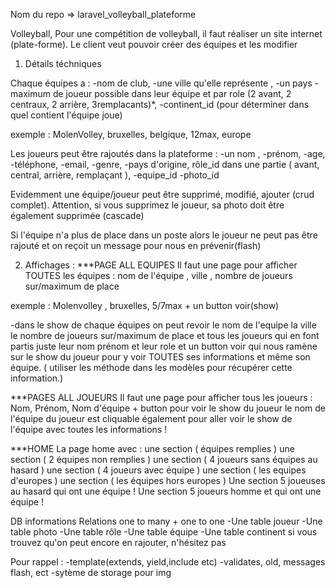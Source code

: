 Nom du repo => laravel_volleyball_plateforme

Volleyball,
Pour une compétition de volleyball, il faut réaliser un site internet (plate-forme). 
Le client veut pouvoir créer des équipes et les modifier

1) Détails téchniques

Chaque équipes a : 
-nom de club, 
-une ville qu'elle représente ,
-un pays 
-maximum de joueur possible dans leur équipe et par role (2 avant, 2 centraux, 2 arrière, 3remplacants)*, 
-continent_id (pour déterminer dans quel contient l'équipe joue)

exemple : MolenVolley, bruxelles, belgique, 12max, europe

Les joueurs peut être rajoutés dans la plateforme :
-un nom , 
-prénom,
-age, 
-téléphone,
-email,
-genre,
-pays d'origine, 
rôle_id dans une partie ( avant, central, arrière, remplaçant ), 
-equipe_id 
-photo_id

Evidemment une équipe/joueur peut être supprimé, modifié, ajouter (crud complet). 
Attention, si vous supprimez le joueur, sa photo doit être également supprimée (cascade)

Si l'équipe n'a plus de place dans un poste alors le joueur ne peut pas être rajouté et on reçoit un message pour nous en prévenir(flash)

2) Affichages :
***PAGE ALL EQUIPES
Il faut une page pour afficher TOUTES les équipes :
nom de l'équipe , ville , nombre de joueurs sur/maximum de place

exemple :
Molenvolley , bruxelles, 5/7max + un button voir(show)

-dans le show de chaque équipes on peut revoir le nom de l'equipe la ville le nombre de joueurs sur/maximum de place et tous les joueurs qui en font partis juste leur nom prénom et leur role et un button voir qui nous ramène sur le show du joueur pour y voir TOUTES ses informations et même son équipe. ( utiliser les méthode dans les modèles pour récupérer cette information.)

***PAGES ALL JOUEURS
Il faut une page pour afficher tous les joueurs : Nom, Prénom, Nom d'équipe + button pour voir le show du joueur
le nom de l'équipe du joueur est cliquable également pour aller voir le show de l'équipe avec toutes les informations !

***HOME
La page home avec :
une section ( équipes remplies )
une section ( 2 équipes non remplies )
une section ( 4 joueurs sans équipes au hasard )
une section ( 4 joueurs avec équipe )
une section ( les equipes d'europes )
une section ( les équipes hors europes )
Une section 5 joueuses au hasard qui ont une équipe !
Une section 5 joueurs homme et qui ont une équipe !

DB informations
Relations one to many + one to one
-Une table joueur
-Une table photo
-Une table rôle
-Une table équipe
-Une table continent
si vous trouvez qu'on peut encore en rajouter, n'hésitez pas

Pour rappel :
-template(extends, yield,include etc)
-validates, old, messages flash, ect
-sytème de storage pour img
